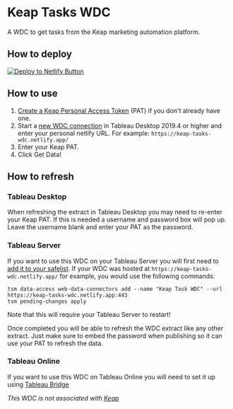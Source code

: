 # Keap Tasks WDC

A WDC to get tasks from the Keap marketing automation platform.

## How to deploy

[![Deploy to Netlify Button](https://www.netlify.com/img/deploy/button.svg)](https://app.netlify.com/start/deploy?repository=https://github.com/KeshiaRose/keap-tasks-wdc)

## How to use

1. [Create a Keap Personal Access Token](https://developer.infusionsoft.com/pat-and-sak/) (PAT) if you don't already have one.
1. Start a [new WDC connection](https://tableau.github.io/webdataconnector/docs/wdc_use_in_tableau.html) in Tableau Desktop 2019.4 or higher and enter your personal netlify URL. For example: `https://keap-tasks-wdc.netlify.app/`
1. Enter your Keap PAT.
1. Click Get Data!

## How to refresh

### Tableau Desktop

When refreshing the extract in Tableau Desktop you may need to re-enter your Keap PAT. If this is needed a username and password box will pop up. Leave the username blank and enter your PAT as the password.

### Tableau Server

If you want to use this WDC on your Tableau Server you will first need to [add it to your safelist](https://help.tableau.com/current/server/en-us/datasource_wdc.htm). If your WDC was hosted at `https://keap-tasks-wdc.netlify.app/` for example, you would use the following commands:

```
tsm data-access web-data-connectors add --name "Keap Task WDC" --url https://keap-tasks-wdc.netlify.app:443
tsm pending-changes apply
```

Note that this will require your Tableau Server to restart!

Once completed you will be able to refresh the WDC extract like any other extract. Just make sure to embed the password when publishing so it can use your PAT to refresh the data.

### Tableau Online

If you want to use this WDC on Tableau Online you will need to set it up using [Tableau Bridge](https://help.tableau.com/current/online/en-us/qs_refresh_local_data.htm)

_This WDC is not associated with [Keap](https://keap.com/)_
